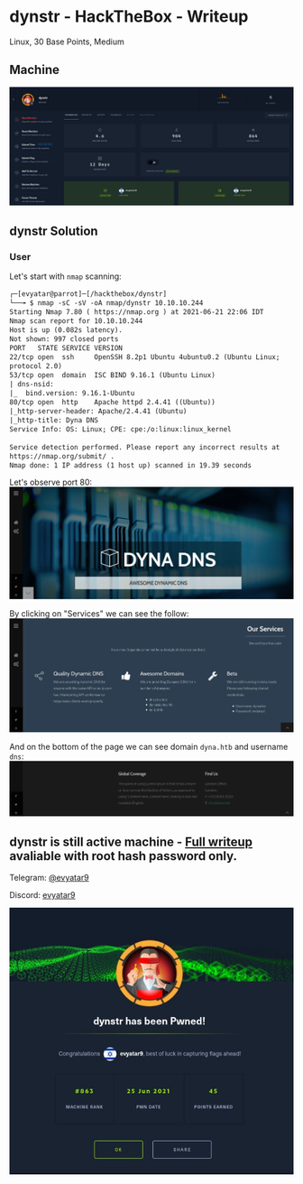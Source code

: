 # dynstr - HackTheBox - Writeup
Linux, 30 Base Points, Medium

## Machine

![‏‏dynstr.JPG](images/dynstr.JPG)
 
## dynstr Solution

### User

Let's start with ```nmap``` scanning:

```console
┌─[evyatar@parrot]─[/hackthebox/dynstr]
└──╼ $ nmap -sC -sV -oA nmap/dynstr 10.10.10.244
Starting Nmap 7.80 ( https://nmap.org ) at 2021-06-21 22:06 IDT
Nmap scan report for 10.10.10.244
Host is up (0.082s latency).
Not shown: 997 closed ports
PORT   STATE SERVICE VERSION
22/tcp open  ssh     OpenSSH 8.2p1 Ubuntu 4ubuntu0.2 (Ubuntu Linux; protocol 2.0)
53/tcp open  domain  ISC BIND 9.16.1 (Ubuntu Linux)
| dns-nsid: 
|_  bind.version: 9.16.1-Ubuntu
80/tcp open  http    Apache httpd 2.4.41 ((Ubuntu))
|_http-server-header: Apache/2.4.41 (Ubuntu)
|_http-title: Dyna DNS
Service Info: OS: Linux; CPE: cpe:/o:linux:linux_kernel

Service detection performed. Please report any incorrect results at https://nmap.org/submit/ .
Nmap done: 1 IP address (1 host up) scanned in 19.39 seconds

```

Let's observe port 80:
![port80.JPG](images/port80.JPG)

By clicking on "Services" we can see the follow:
![services.JPG](images/services.JPG)

And on the bottom of the page we can see domain ```dyna.htb``` and username ```dns```:
![domain.JPG](images/domain.JPG)

## dynstr is still active machine - [Full writeup](dynstr-Writeup.pdf) avaliable with root hash password only.

Telegram: [@evyatar9](https://t.me/evyatar9)

Discord: [evyatar9](https://discordapp.com/users/812805349815091251)

![pwn.JPG](images/pwn.JPG)